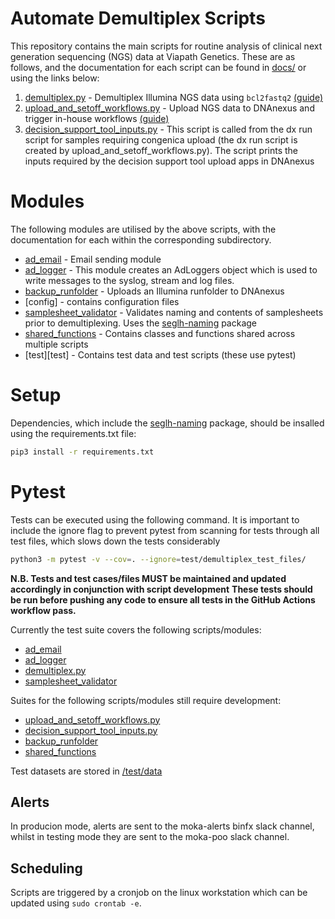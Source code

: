 # Automate Demultiplex Scripts

This repository contains the main scripts for routine analysis of clinical next generation sequencing (NGS) data at Viapath Genetics. These are as follows, and the documentation for each script can be found in [docs/](docs/) or using the links below:

1. [demultiplex.py](demultiplex.py) - Demultiplex Illumina NGS data using `bcl2fastq2`
[(guide)](docs/demultiplex.md)
2. [upload_and_setoff_workflows.py](upload_and_setoff_workflows.py) - Upload NGS data to DNAnexus and trigger in-house workflows [(guide)](docs/upload_and_setoff_workflows.md)
3. [decision_support_tool_inputs.py](decision_support_tool_inputs.py) - This script is called from the dx run script for samples requiring congenica upload (the dx run script is created by upload_and_setoff_workflows.py). The script prints the inputs required by the decision support tool upload apps in DNAnexus


# Modules

The following modules are utilised by the above scripts, with the documentation for each within the corresponding subdirectory.

* [ad_email](ad_email) - Email sending module
* [ad_logger](ad_logger) - This module creates an AdLoggers object which is used to write messages to the syslog, stream and log files.
* [backup_runfolder](backup_runfolder) - Uploads an Illumina runfolder to DNAnexus
* [config] - contains configuration files
* [samplesheet_validator](samplesheet_validator) - Validates naming and contents of samplesheets prior to demultiplexing. Uses the [seglh-naming](https://github.com/moka-guys/seglh-naming) package
* [shared_functions](shared_functions) - Contains classes and functions shared
across multiple scripts
* [test][test] - Contains test data and test scripts (these use pytest)


# Setup

Dependencies, which include the [seglh-naming](https://github.com/moka-guys/seglh-naming) package, should be insalled using the requirements.txt file:

```bash
pip3 install -r requirements.txt
```

# Pytest

Tests can be executed using the following command. It is important to include the ignore flag to prevent pytest from scanning for tests through all test files, which slows down the tests considerably

```bash
python3 -m pytest -v --cov=. --ignore=test/demultiplex_test_files/
```

**N.B. Tests and test cases/files MUST be maintained and updated accordingly in conjunction with script development**
**These tests should be run before pushing any code to ensure all tests in the GitHub Actions workflow pass.**

Currently the test suite covers the following scripts/modules:
* [ad_email](ad_email)
* [ad_logger](ad_logger)
* [demultiplex.py](demultiplex.py)
* [samplesheet_validator](samplesheet_validator)

Suites for the following scripts/modules still require development:
* [upload_and_setoff_workflows.py](upload_and_setoff_workflows.py)
* [decision_support_tool_inputs.py](decision_support_tool_inputs.py)
* [backup_runfolder](backup_runfolder)
* [shared_functions](shared_functions)

Test datasets are stored in [/test/data](../test/data)


## Alerts

In producion mode, alerts are sent to the moka-alerts binfx slack channel, whilst in testing mode they are sent to the moka-poo slack channel.

## Scheduling

Scripts are triggered by a cronjob on the linux workstation which can be updated using
`sudo crontab -e`.
